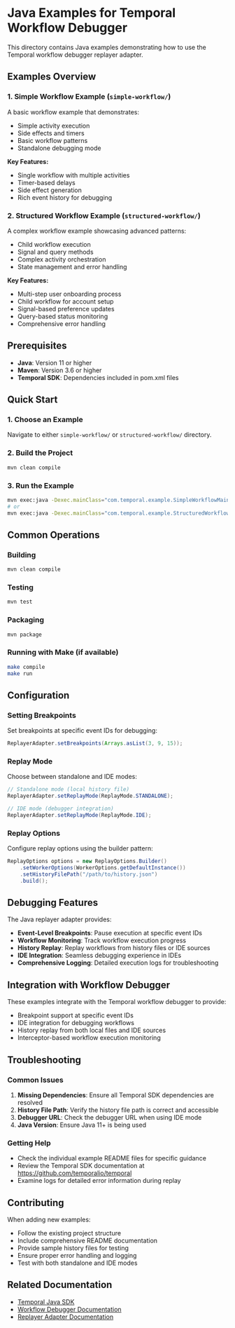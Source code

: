 # Java Examples for Temporal Workflow Debugger

This directory contains Java examples demonstrating how to use the Temporal workflow debugger replayer adapter.

## Examples Overview

### 1. Simple Workflow Example (`simple-workflow/`)
A basic workflow example that demonstrates:
- Simple activity execution
- Side effects and timers
- Basic workflow patterns
- Standalone debugging mode

**Key Features:**
- Single workflow with multiple activities
- Timer-based delays
- Side effect generation
- Rich event history for debugging

### 2. Structured Workflow Example (`structured-workflow/`)
A complex workflow example showcasing advanced patterns:
- Child workflow execution
- Signal and query methods
- Complex activity orchestration
- State management and error handling

**Key Features:**
- Multi-step user onboarding process
- Child workflow for account setup
- Signal-based preference updates
- Query-based status monitoring
- Comprehensive error handling

## Prerequisites

- **Java**: Version 11 or higher
- **Maven**: Version 3.6 or higher
- **Temporal SDK**: Dependencies included in pom.xml files

## Quick Start

### 1. Choose an Example
Navigate to either `simple-workflow/` or `structured-workflow/` directory.

### 2. Build the Project
```bash
mvn clean compile
```

### 3. Run the Example
```bash
mvn exec:java -Dexec.mainClass="com.temporal.example.SimpleWorkflowMain"
# or
mvn exec:java -Dexec.mainClass="com.temporal.example.StructuredWorkflowMain"
```

## Common Operations

### Building
```bash
mvn clean compile
```

### Testing
```bash
mvn test
```

### Packaging
```bash
mvn package
```

### Running with Make (if available)
```bash
make compile
make run
```

## Configuration

### Setting Breakpoints
Set breakpoints at specific event IDs for debugging:
```java
ReplayerAdapter.setBreakpoints(Arrays.asList(3, 9, 15));
```

### Replay Mode
Choose between standalone and IDE modes:
```java
// Standalone mode (local history file)
ReplayerAdapter.setReplayMode(ReplayMode.STANDALONE);

// IDE mode (debugger integration)
ReplayerAdapter.setReplayMode(ReplayMode.IDE);
```

### Replay Options
Configure replay options using the builder pattern:
```java
ReplayOptions options = new ReplayOptions.Builder()
    .setWorkerOptions(WorkerOptions.getDefaultInstance())
    .setHistoryFilePath("/path/to/history.json")
    .build();
```

## Debugging Features

The Java replayer adapter provides:

- **Event-Level Breakpoints**: Pause execution at specific event IDs
- **Workflow Monitoring**: Track workflow execution progress
- **History Replay**: Replay workflows from history files or IDE sources
- **IDE Integration**: Seamless debugging experience in IDEs
- **Comprehensive Logging**: Detailed execution logs for troubleshooting

## Integration with Workflow Debugger

These examples integrate with the Temporal workflow debugger to provide:
- Breakpoint support at specific event IDs
- IDE integration for debugging workflows
- History replay from both local files and IDE sources
- Interceptor-based workflow execution monitoring

## Troubleshooting

### Common Issues

1. **Missing Dependencies**: Ensure all Temporal SDK dependencies are resolved
2. **History File Path**: Verify the history file path is correct and accessible
3. **Debugger URL**: Check the debugger URL when using IDE mode
4. **Java Version**: Ensure Java 11+ is being used

### Getting Help

- Check the individual example README files for specific guidance
- Review the Temporal SDK documentation at https://github.com/temporalio/temporal
- Examine logs for detailed error information during replay

## Contributing

When adding new examples:
- Follow the existing project structure
- Include comprehensive README documentation
- Provide sample history files for testing
- Ensure proper error handling and logging
- Test with both standalone and IDE modes

## Related Documentation

- [Temporal Java SDK](https://github.com/temporalio/temporal)
- [Workflow Debugger Documentation](../README.md)
- [Replayer Adapter Documentation](../../replayer-adapter-java/README.md)
